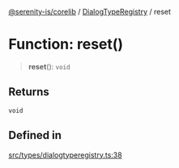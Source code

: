 [@serenity-is/corelib](../../../README.md) / [DialogTypeRegistry](../README.md) / reset

# Function: reset()

> **reset**(): `void`

## Returns

`void`

## Defined in

[src/types/dialogtyperegistry.ts:38](https://github.com/serenity-is/serenity/blob/master/packages/corelib/src/types/dialogtyperegistry.ts#L38)
